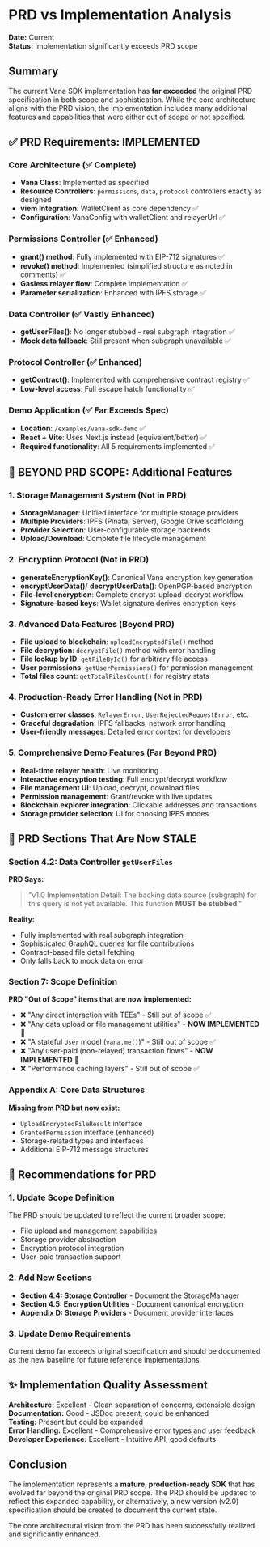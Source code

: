 # PRD vs Implementation Analysis

**Date:** Current  
**Status:** Implementation significantly exceeds PRD scope

## Summary

The current Vana SDK implementation has **far exceeded** the original PRD specification in both scope and sophistication. While the core architecture aligns with the PRD vision, the implementation includes many additional features and capabilities that were either out of scope or not specified.

## ✅ PRD Requirements: IMPLEMENTED

### Core Architecture (✅ Complete)

- **Vana Class**: Implemented as specified
- **Resource Controllers**: `permissions`, `data`, `protocol` controllers exactly as designed
- **viem Integration**: WalletClient as core dependency ✅
- **Configuration**: VanaConfig with walletClient and relayerUrl ✅

### Permissions Controller (✅ Enhanced)

- **grant() method**: Fully implemented with EIP-712 signatures ✅
- **revoke() method**: Implemented (simplified structure as noted in comments) ✅
- **Gasless relayer flow**: Complete implementation ✅
- **Parameter serialization**: Enhanced with IPFS storage ✅

### Data Controller (✅ Vastly Enhanced)

- **getUserFiles()**: No longer stubbed - real subgraph integration ✅
- **Mock data fallback**: Still present when subgraph unavailable ✅

### Protocol Controller (✅ Enhanced)

- **getContract()**: Implemented with comprehensive contract registry ✅
- **Low-level access**: Full escape hatch functionality ✅

### Demo Application (✅ Far Exceeds Spec)

- **Location**: `/examples/vana-sdk-demo` ✅
- **React + Vite**: Uses Next.js instead (equivalent/better) ✅
- **Required functionality**: All 5 requirements implemented ✅

## 🚀 BEYOND PRD SCOPE: Additional Features

### 1. Storage Management System (Not in PRD)

- **StorageManager**: Unified interface for multiple storage providers
- **Multiple Providers**: IPFS (Pinata, Server), Google Drive scaffolding
- **Provider Selection**: User-configurable storage backends
- **Upload/Download**: Complete file lifecycle management

### 2. Encryption Protocol (Not in PRD)

- **generateEncryptionKey()**: Canonical Vana encryption key generation
- **encryptUserData()**/ **decryptUserData()**: OpenPGP-based encryption
- **File-level encryption**: Complete encrypt-upload-decrypt workflow
- **Signature-based keys**: Wallet signature derives encryption keys

### 3. Advanced Data Features (Beyond PRD)

- **File upload to blockchain**: `uploadEncryptedFile()` method
- **File decryption**: `decryptFile()` method with error handling
- **File lookup by ID**: `getFileById()` for arbitrary file access
- **User permissions**: `getUserPermissions()` for permission management
- **Total files count**: `getTotalFilesCount()` for registry stats

### 4. Production-Ready Error Handling (Not in PRD)

- **Custom error classes**: `RelayerError`, `UserRejectedRequestError`, etc.
- **Graceful degradation**: IPFS fallbacks, network error handling
- **User-friendly messages**: Detailed error context for developers

### 5. Comprehensive Demo Features (Far Beyond PRD)

- **Real-time relayer health**: Live monitoring
- **Interactive encryption testing**: Full encrypt/decrypt workflow
- **File management UI**: Upload, decrypt, download files
- **Permission management**: Grant/revoke with live updates
- **Blockchain explorer integration**: Clickable addresses and transactions
- **Storage provider selection**: UI for choosing IPFS modes

## 📝 PRD Sections That Are Now STALE

### Section 4.2: Data Controller `getUserFiles`

**PRD Says:**

> "v1.0 Implementation Detail: The backing data source (subgraph) for this query is not yet available. This function **MUST be stubbed**."

**Reality:**

- Fully implemented with real subgraph integration
- Sophisticated GraphQL queries for file contributions
- Contract-based file detail fetching
- Only falls back to mock data on error

### Section 7: Scope Definition

**PRD "Out of Scope" items that are now implemented:**

- ❌ "Any direct interaction with TEEs" - Still out of scope ✅
- ❌ "Any data upload or file management utilities" - **NOW IMPLEMENTED** 🚀
- ❌ "A stateful `User` model (`vana.me()`)" - Still out of scope ✅
- ❌ "Any user-paid (non-relayed) transaction flows" - **NOW IMPLEMENTED** 🚀
- ❌ "Performance caching layers" - Still out of scope ✅

### Appendix A: Core Data Structures

**Missing from PRD but now exist:**

- `UploadEncryptedFileResult` interface
- `GrantedPermission` interface (enhanced)
- Storage-related types and interfaces
- Additional EIP-712 message structures

## 🎯 Recommendations for PRD

### 1. Update Scope Definition

The PRD should be updated to reflect the current broader scope:

- File upload and management capabilities
- Storage provider abstraction
- Encryption protocol integration
- User-paid transaction support

### 2. Add New Sections

- **Section 4.4: Storage Controller** - Document the StorageManager
- **Section 4.5: Encryption Utilities** - Document canonical encryption
- **Appendix D: Storage Providers** - Document provider interfaces

### 3. Update Demo Requirements

Current demo far exceeds original specification and should be documented as the new baseline for future reference implementations.

## ✨ Implementation Quality Assessment

**Architecture:** Excellent - Clean separation of concerns, extensible design  
**Documentation:** Good - JSDoc present, could be enhanced  
**Testing:** Present but could be expanded  
**Error Handling:** Excellent - Comprehensive error types and user feedback  
**Developer Experience:** Excellent - Intuitive API, good defaults

## Conclusion

The implementation represents a **mature, production-ready SDK** that has evolved far beyond the original PRD scope. The PRD should be updated to reflect this expanded capability, or alternatively, a new version (v2.0) specification should be created to document the current state.

The core architectural vision from the PRD has been successfully realized and significantly enhanced.
